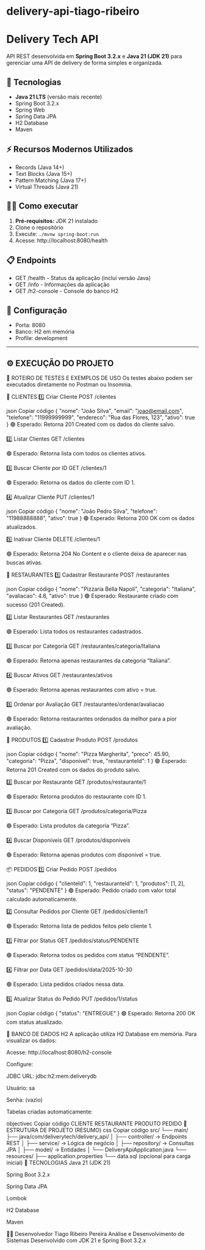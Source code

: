 # delivery-api-tiago-ribeiro

# Delivery Tech API


API REST desenvolvida em **Spring Boot 3.2.x** e **Java 21 (JDK 21)** para gerenciar uma API de delivery de forma simples e organizada.


## 🚀 Tecnologias
- **Java 21 LTS** (versão mais recente)
- Spring Boot 3.2.x
- Spring Web
- Spring Data JPA
- H2 Database
- Maven


## ⚡ Recursos Modernos Utilizados
- Records (Java 14+)
- Text Blocks (Java 15+)
- Pattern Matching (Java 17+)
- Virtual Threads (Java 21)


## 🏃‍♂️ Como executar
1. **Pré-requisitos:** JDK 21 instalado
2. Clone o repositório
3. Execute: `./mvnw spring-boot:run`
4. Acesse: http://localhost:8080/health


## 📋 Endpoints
- GET /health - Status da aplicação (inclui versão Java)
- GET /info - Informações da aplicação
- GET /h2-console - Console do banco H2


## 🔧 Configuração
- Porta: 8080
- Banco: H2 em memória
- Profile: development

---

## ⚙️ EXECUÇÃO DO PROJETO


🧪 ROTEIRO DE TESTES E EXEMPLOS DE USO
Os testes abaixo podem ser executados diretamente no Postman ou Insomnia.

🧍 CLIENTES
1️⃣ Criar Cliente
POST /clientes

json
Copiar código
{
  "nome": "João Silva",
  "email": "joao@email.com",
  "telefone": "11999999999",
  "endereco": "Rua das Flores, 123",
  "ativo": true
}
🟢 Esperado: Retorna 201 Created com os dados do cliente salvo.

2️⃣ Listar Clientes
GET /clientes

🟢 Esperado: Retorna lista com todos os clientes ativos.

3️⃣ Buscar Cliente por ID
GET /clientes/1

🟢 Esperado: Retorna os dados do cliente com ID 1.

4️⃣ Atualizar Cliente
PUT /clientes/1

json
Copiar código
{
  "nome": "João Pedro Silva",
  "telefone": "11988888888",
  "ativo": true
}
🟢 Esperado: Retorna 200 OK com os dados atualizados.

5️⃣ Inativar Cliente
DELETE /clientes/1

🟢 Esperado: Retorna 204 No Content e o cliente deixa de aparecer nas buscas ativas.

🍴 RESTAURANTES
1️⃣ Cadastrar Restaurante
POST /restaurantes

json
Copiar código
{
  "nome": "Pizzaria Bella Napoli",
  "categoria": "Italiana",
  "avaliacao": 4.8,
  "ativo": true
}
🟢 Esperado: Restaurante criado com sucesso (201 Created).

2️⃣ Listar Restaurantes
GET /restaurantes

🟢 Esperado: Lista todos os restaurantes cadastrados.

3️⃣ Buscar por Categoria
GET /restaurantes/categoria/Italiana

🟢 Esperado: Retorna apenas restaurantes da categoria “Italiana”.

4️⃣ Buscar Ativos
GET /restaurantes/ativos

🟢 Esperado: Retorna apenas restaurantes com ativo = true.

5️⃣ Ordenar por Avaliação
GET /restaurantes/ordenar/avaliacao

🟢 Esperado: Retorna restaurantes ordenados da melhor para a pior avaliação.

🍕 PRODUTOS
1️⃣ Cadastrar Produto
POST /produtos

json
Copiar código
{
  "nome": "Pizza Margherita",
  "preco": 45.90,
  "categoria": "Pizza",
  "disponivel": true,
  "restauranteId": 1
}
🟢 Esperado: Retorna 201 Created com os dados do produto salvo.

2️⃣ Buscar por Restaurante
GET /produtos/restaurante/1

🟢 Esperado: Retorna produtos do restaurante com ID 1.

3️⃣ Buscar por Categoria
GET /produtos/categoria/Pizza

🟢 Esperado: Lista produtos da categoria “Pizza”.

4️⃣ Buscar Disponíveis
GET /produtos/disponiveis

🟢 Esperado: Retorna apenas produtos com disponivel = true.

📦 PEDIDOS
1️⃣ Criar Pedido
POST /pedidos

json
Copiar código
{
  "clienteId": 1,
  "restauranteId": 1,
  "produtos": [1, 2],
  "status": "PENDENTE"
}
🟢 Esperado: Pedido criado com valor total calculado automaticamente.

2️⃣ Consultar Pedidos por Cliente
GET /pedidos/cliente/1

🟢 Esperado: Retorna lista de pedidos feitos pelo cliente 1.

3️⃣ Filtrar por Status
GET /pedidos/status/PENDENTE

🟢 Esperado: Retorna todos os pedidos com status “PENDENTE”.

4️⃣ Filtrar por Data
GET /pedidos/data/2025-10-30

🟢 Esperado: Lista pedidos criados nessa data.

5️⃣ Atualizar Status do Pedido
PUT /pedidos/1/status

json
Copiar código
{
  "status": "ENTREGUE"
}
🟢 Esperado: Retorna 200 OK com status atualizado.

💾 BANCO DE DADOS H2
A aplicação utiliza H2 Database em memória.
Para visualizar os dados:

Acesse: http://localhost:8080/h2-console

Configure:

JDBC URL: jdbc:h2:mem:deliverydb

Usuário: sa

Senha: (vazio)

Tabelas criadas automaticamente:

objectivec
Copiar código
CLIENTE
RESTAURANTE
PRODUTO
PEDIDO
📂 ESTRUTURA DE PROJETO (RESUMO)
css
Copiar código
src/
 └── main/
     ├── java/com/deliverytech/delivery_api/
     │   ├── controller/        → Endpoints REST
     │   ├── service/           → Lógica de negócio
     │   ├── repository/        → Consultas JPA
     │   ├── model/             → Entidades
     │   └── DeliveryApiApplication.java
     └── resources/
         ├── application.properties
         └── data.sql (opcional para carga inicial)
🧰 TECNOLOGIAS
Java 21 (JDK 21)

Spring Boot 3.2.x

Spring Data JPA

Lombok

H2 Database

Maven

👨‍💻 Desenvolvedor
Tiago Ribeiro Pereira
Análise e Desenvolvimento de Sistemas
Desenvolvido com JDK 21 e Spring Boot 3.2.x
